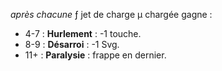 _après chacune_ ƒ jet de charge μ chargée gagne :
* 4-7 : **Hurlement** : -1 touche.
* 8-9 : **Désarroi** : -1 Svg.
* 11+ : **Paralysie** : frappe en dernier.
